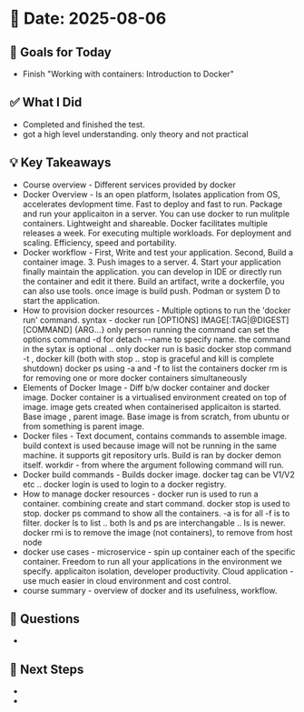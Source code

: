 # 📅 Date: 2025-08-06

## 🎯 Goals for Today

- Finish "Working with containers: Introduction to Docker"

## ✅ What I Did

- Completed and finished the test.
- got a high level understanding. only theory and not practical

## 💡 Key Takeaways

- Course overview - Different services provided by docker
- Docker Overview - Is an open platform, Isolates application from OS, accelerates devlopment time. Fast to deploy and fast to run. Package and run your applicaiton in a server. You can use docker to run mulitple containers. Lightweight and shareable. Docker facilitates multiple releases a week. For executing multiple workloads. For deployment and scaling. Efficiency, speed and portability.
- Docker workflow - First, Write and test your application. Second, Build a container image. 3. Push images to a server. 4. Start your application finally maintain the application. you can develop in IDE or directly run the container and edit it there. Build an artifact, write a dockerfile, you can also use tools. once image is build push. Podman or system D to start the application.
- How to provision docker resources - Multiple options to run the 'docker run' command.
  syntax - docker run [OPTIONS] IMAGE[:TAG|@DIGEST][COMMAND] {ARG...}
  only person running the command can set the options command -d for detach --name to specify name. the command in the sytax is optional .. only docker run is basic
  docker stop command -t , docker kill (both with stop .. stop is graceful and kill is complete shutdown)
  docker ps using -a and -f to list the containers
  docker rm is for removing one or more docker containers simultaneously
- Elements of Docker Image - Diff b/w docker container and docker image. Docker container is a virtualised environment created on top of image. image gets created when containerised applicaiton is started. Base image , parent image. Base image is from scratch, from ubuntu or from something is parent image.
- Docker files - Text document, contains commands to assemble image. build context is used because image will not be running in the same machine. it supports git repository urls. Build is ran by docker demon itself. workdir - from where the argument following command will run.
- Docker build commands - Builds docker image. docker tag can be V1/V2 etc .. docker login is used to login to a docker registry.
- How to manage docker resources - docker run is used to run a container. combining create and start command. docker stop is used to stop. docker ps command to show all the containers. -a is for all -f is to filter. docker ls to list .. both ls and ps are interchangable .. ls is newer. docker rmi is to remove the image (not containers), to remove from host node
- docker use cases - microservice - spin up container each of the specific container. Freedom to run all your applications in the environment we specify. applicaiton isolation, developer productivity. Cloud application - use much easier in cloud environment and cost control.
- course summary - overview of docker and its usefulness, workflow.

## 🧠 Questions

-

## 📌 Next Steps

-
-
